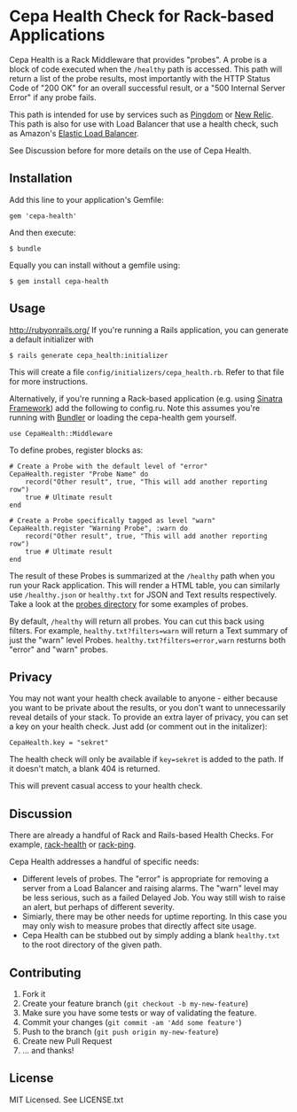 # Cepa Health Check for Rack-based Applications

Cepa Health is a Rack Middleware that provides "probes". A probe is a block
of code executed when the `/healthy` path is accessed. This path will return
a list of the probe results, most importantly with the HTTP Status Code of
"200 OK" for an overall successful result, or a "500 Internal Server Error" if
any probe fails.

This path is intended for use by services such as 
[Pingdom](https://www.pingdom.com/) or [New Relic](http://newrelic.com/).
This path is also for use with Load Balancer that use a health check, such as
Amazon's [Elastic Load Balancer](http://aws.amazon.com/elasticloadbalancing/).

See Discussion before for more details on the use of Cepa Health.

## Installation

Add this line to your application's Gemfile:

    gem 'cepa-health'

And then execute:

    $ bundle

Equally you can install without a gemfile using:

	$ gem install cepa-health

## Usage

http://rubyonrails.org/
If you're running a Rails application, you can generate a default initializer with
    
    $ rails generate cepa_health:initializer

This will create a file `config/initializers/cepa_health.rb`. Refer to that file for more instructions.

Alternatively, if you're running a Rack-based application (e.g. using
[Sinatra Framework](http://www.sinatrarb.com/)) add the following to config.ru. Note this assumes you're running with [Bundler](http://bundler.io/sinatra.html) or loading the cepa-health gem yourself.

    use CepaHealth::Middleware

To define probes, register blocks as:
	
	# Create a Probe with the default level of "error"
	CepaHealth.register "Probe Name" do
   		record("Other result", true, "This will add another reporting row")
   		true # Ultimate result
	end

	# Create a Probe specifically tagged as level "warn"
	CepaHealth.register "Warning Probe", :warn do
   		record("Other result", true, "This will add another reporting row")
   		true # Ultimate result
	end
	
The result of these Probes is summarized at the `/healthy` path when you run your Rack application. This will render a HTML table, you can similarly use `/healthy.json` or `healthy.txt` for JSON and Text results respectively. Take a look at the
[probes directory](https://github.com/jonathannen/cepa-health/tree/master/probes) for
some examples of probes.

By default, `/healthy` will return all probes. You can cut this back using filters. For example, `healthy.txt?filters=warn` will return a Text summary of just the "warn" level Probes. `healthy.txt?filters=error,warn` resturns both "error" and "warn" probes.

## Privacy

You may not want your health check available to anyone - either because you want to be private about the results, or you don't want to unnecessarily reveal details of your stack. To provide an extra layer of privacy, you can set a key on your health check. Just add (or comment out in the initalizer):

	CepaHealth.key = "sekret"

The health check will only be available if `key=sekret` is added to the path. If it doesn't match, a blank 404 is returned.

This will prevent casual access to your health check.

## Discussion

There are already a handful of Rack and Rails-based Health Checks. For example,
[rack-health](https://github.com/mirakui/rack-health) or
[rack-ping](https://github.com/jondot/rack-ping).

Cepa Health addresses a handful of specific needs:

- Different levels of probes. The "error" is appropriate for removing a server from a Load Balancer and raising alarms. The "warn" level may be less serious, such as a failed Delayed Job. You way still wish to raise an alert, but perhaps of different severity.
- Simiarly, there may be other needs for uptime reporting. In this case you may only wish to measure probes that directly affect site usage.
- Cepa Health can be stubbed out by simply adding a blank `healthy.txt` to the root directory of the given path.


## Contributing

1. Fork it
2. Create your feature branch (`git checkout -b my-new-feature`)
3. Make sure you have some tests or way of validating the feature.
4. Commit your changes (`git commit -am 'Add some feature'`)
5. Push to the branch (`git push origin my-new-feature`)
6. Create new Pull Request
7. ... and thanks!

## License

MIT Licensed. See LICENSE.txt
